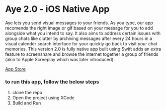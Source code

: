 # Aye 2.0 - iOS Native App

Aye lets you send visual messages to your friends. As you type, our app recomends the right image or gif based on your message for you to add alongside what you intend to say. It also aims to address certain issues with group chats like clutter by archiving messages after every 24 hours in a visual calender search interface for your quickly go back to visit your chat memories.
This version 2.0 is fully native app built using Swift adds an extra feature to screenshare and browse the internet together a group of friends (akin to Apple Screeplay which was later introduced).

[App Store](https://apps.apple.com/us/app/aye/id1570202856)

### to run this app, follow the below steps
1. clone the repo
2. Open the project using XCode
3. Build and Run
